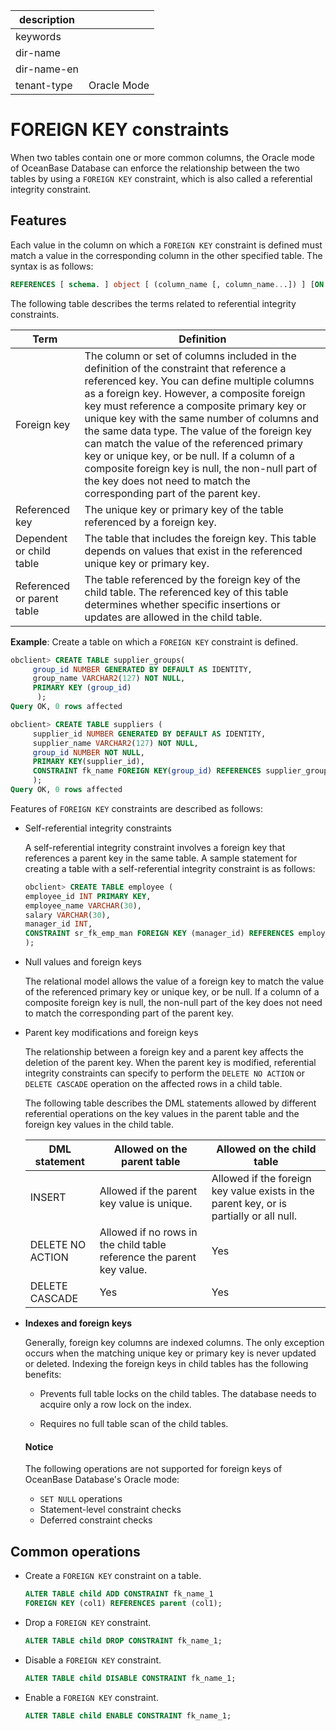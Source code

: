 | description ||
|---|---|
| keywords ||
| dir-name ||
| dir-name-en ||
| tenant-type | Oracle Mode |

# FOREIGN KEY constraints

When two tables contain one or more common columns, the Oracle mode of OceanBase Database can enforce the relationship between the two tables by using a `FOREIGN KEY` constraint, which is also called a referential integrity constraint.

## Features

Each value in the column on which a `FOREIGN KEY` constraint is defined must match a value in the corresponding column in the other specified table. The syntax is as follows:

```sql
REFERENCES [ schema. ] object [ (column_name [, column_name...]) ] [ON DELETE { CASCADE | SET NULL } ]
```

The following table describes the terms related to referential integrity constraints.

| Term | Definition |
|-----------------------------|----------------------------------|
| Foreign key | The column or set of columns included in the definition of the constraint that reference a referenced key. You can define multiple columns as a foreign key. However, a composite foreign key must reference a composite primary key or unique key with the same number of columns and the same data type. The value of the foreign key can match the value of the referenced primary key or unique key, or be null. If a column of a composite foreign key is null, the non-null part of the key does not need to match the corresponding part of the parent key.  |
| Referenced key | The unique key or primary key of the table referenced by a foreign key.  |
| Dependent or child table | The table that includes the foreign key. This table depends on values that exist in the referenced unique key or primary key.  |
| Referenced or parent table | The table referenced by the foreign key of the child table. The referenced key of this table determines whether specific insertions or updates are allowed in the child table.  |


**Example**: Create a table on which a `FOREIGN KEY` constraint is defined.

```sql
obclient> CREATE TABLE supplier_groups(
     group_id NUMBER GENERATED BY DEFAULT AS IDENTITY,
     group_name VARCHAR2(127) NOT NULL,
     PRIMARY KEY (group_id)  
      );
Query OK, 0 rows affected

obclient> CREATE TABLE suppliers (
     supplier_id NUMBER GENERATED BY DEFAULT AS IDENTITY,
     supplier_name VARCHAR2(127) NOT NULL,
     group_id NUMBER NOT NULL,
     PRIMARY KEY(supplier_id),
     CONSTRAINT fk_name FOREIGN KEY(group_id) REFERENCES supplier_groups(group_id)
     );
Query OK, 0 rows affected
```

Features of `FOREIGN KEY` constraints are described as follows:

* Self-referential integrity constraints

   A self-referential integrity constraint involves a foreign key that references a parent key in the same table. A sample statement for creating a table with a self-referential integrity constraint is as follows:

   ```sql
   obclient> CREATE TABLE employee (
   employee_id INT PRIMARY KEY,
   employee_name VARCHAR(30),
   salary VARCHAR(30),
   manager_id INT,
   CONSTRAINT sr_fk_emp_man FOREIGN KEY (manager_id) REFERENCES employee(employee_id)
   );
   ```

* Null values and foreign keys

   The relational model allows the value of a foreign key to match the value of the referenced primary key or unique key, or be null. If a column of a composite foreign key is null, the non-null part of the key does not need to match the corresponding part of the parent key.

* Parent key modifications and foreign keys

   The relationship between a foreign key and a parent key affects the deletion of the parent key. When the parent key is modified, referential integrity constraints can specify to perform the `DELETE NO ACTION` or `DELETE CASCADE` operation on the affected rows in a child table.

   The following table describes the DML statements allowed by different referential operations on the key values in the parent table and the foreign key values in the child table.


   | DML statement | Allowed on the parent table | Allowed on the child table |
   |------------------|-------------------------------|-------------------------------|
   | INSERT | Allowed if the parent key value is unique. | Allowed if the foreign key value exists in the parent key, or is partially or all null.  |
   | DELETE NO ACTION | Allowed if no rows in the child table reference the parent key value.  | Yes |
   | DELETE CASCADE | Yes | Yes |

* **Indexes and foreign keys**

   Generally, foreign key columns are indexed columns. The only exception occurs when the matching unique key or primary key is never updated or deleted. Indexing the foreign keys in child tables has the following benefits:
   * Prevents full table locks on the child tables. The database needs to acquire only a row lock on the index.

   * Requires no full table scan of the child tables.

   <main id="notice" type='notice'>
    <h4>Notice</h4>
    <p>The following operations are not supported for foreign keys of OceanBase Database's Oracle mode:</p>
    <ul>
    <li><code>SET NULL</code> operations </li>
    <li>Statement-level constraint checks </li>
    <li>Deferred constraint checks </li>
    </ul>
  </main>

## Common operations

* Create a `FOREIGN KEY` constraint on a table.

   ```sql
   ALTER TABLE child ADD CONSTRAINT fk_name_1
   FOREIGN KEY (col1) REFERENCES parent (col1);
   ```

* Drop a `FOREIGN KEY` constraint.

   ```sql
   ALTER TABLE child DROP CONSTRAINT fk_name_1;
   ```

* Disable a `FOREIGN KEY` constraint.

   ```sql
   ALTER TABLE child DISABLE CONSTRAINT fk_name_1;
   ```

* Enable a `FOREIGN KEY` constraint.

   ```sql
   ALTER TABLE child ENABLE CONSTRAINT fk_name_1;
   ```